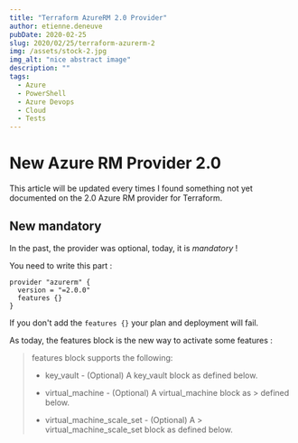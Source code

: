 ```yaml
---
title: "Terraform AzureRM 2.0 Provider"
author: etienne.deneuve
pubDate: 2020-02-25
slug: 2020/02/25/terraform-azurerm-2
img: /assets/stock-2.jpg
img_alt: "nice abstract image"
description: ""
tags:
  - Azure
  - PowerShell
  - Azure Devops
  - Cloud
  - Tests
---
```


# New Azure RM Provider 2.0

This article will be updated every times I found something not yet documented on the 2.0 Azure RM provider for Terraform.

## New mandatory

In the past, the provider was optional, today, it is _mandatory_ !

You need to write this part :

```hcl
provider "azurerm" {
  version = "=2.0.0"
  features {}
}
```

If you don't add the `features {}` your plan and deployment will fail.

As today, the features block is the new way to activate some features :

> features block supports the following:
>
> - key_vault - (Optional) A key_vault block as defined below.
>
> - virtual_machine - (Optional) A virtual_machine block as > defined below.
>
> - virtual_machine_scale_set - (Optional) A > virtual_machine_scale_set block as defined below.
